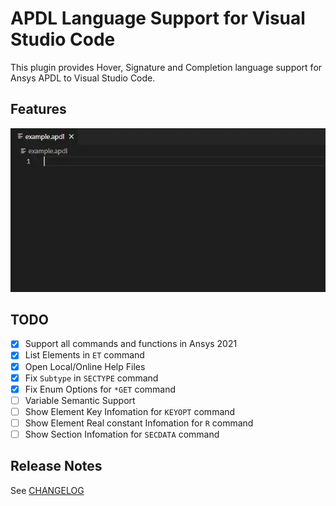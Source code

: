 # APDL Language Support for Visual Studio Code

This plugin provides Hover, Signature and Completion language support for Ansys APDL to Visual Studio Code.

## Features

![feature](images/feature.webp)

## TODO

- [x] Support all commands and functions in Ansys 2021
- [x] List Elements in `ET` command
- [x] Open Local/Online Help Files
- [x] Fix `Subtype` in `SECTYPE` command
- [x] Fix Enum Options for `*GET` command
- [ ] Variable Semantic Support
- [ ] Show Element Key Infomation for `KEYOPT` command
- [ ] Show Element Real constant Infomation for `R` command
- [ ] Show Section Infomation for `SECDATA` command

## Release Notes

See [CHANGELOG](CHANGELOG.md)
